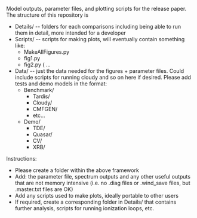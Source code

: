 Model outputs, parameter files, and plotting scripts for the release paper. The structure of this repository is 

* Details/ -- folders for each comparisons including being able to run them in detail, more intended for a developer
* Scripts/ -- scripts for making plots, will eventually contain something like:
	* MakeAllFigures.py
	* fig1.py
	* fig2.py
	( ...
* Data/ -- just the data needed for the figures + parameter files. Could include scripts for running cloudy and so on here if desired. Please add tests and demo models in the format:
	* Benchmark/
		* Tardis/
		* Cloudy/
		* CMFGEN/
		* etc...
	* Demo/
		* TDE/
		* Quasar/
		* CV/
		* XRB/

Instructions:
* Please create a folder within the above framework
* Add:  the parameter file, spectrum outputs and any other useful outputs that are not memory intensive (i.e. no .diag files or .wind_save files, but .master.txt files are OK)
* Add any scripts used to make plots, ideally portable to other users
* If required, create a corresponding folder in Details/ that contains further analysis, scripts for running ionization loops, etc. 




